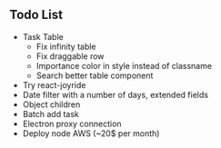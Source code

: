 ## Todo List

* Task Table
  * Fix infinity table
  * Fix draggable row
  * Importance color in style instead of classname 
  * Search better table component
* Try react-joyride
* Date filter with a number of days, extended fields
* Object children 
* Batch add task
* Electron proxy connection
* Deploy node AWS (~20$ per month)
